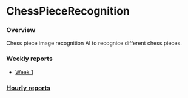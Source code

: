# ChessPieceRecognition

### Overview
Chess piece image recognition AI to recognice different chess pieces.

### Weekly reports
* [Week 1](https://github.com/A00N/ChessPieceRecognition/blob/main/Documentation/weekly_report1.md)

### [Hourly reports](https://github.com/A00N/ChessPieceRecognition/blob/main/Documentation/weekly_report1.md)

